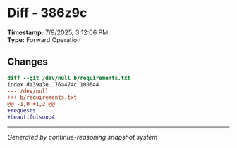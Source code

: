 # Diff - 386z9c

**Timestamp:** 7/9/2025, 3:12:06 PM  
**Type:** Forward Operation

## Changes

```diff
diff --git /dev/null b/requirements.txt
index da39a3e..76a474c 100644
--- /dev/null
+++ b/requirements.txt
@@ -1,0 +1,2 @@
+requests
+beautifulsoup4

```

---
*Generated by continue-reasoning snapshot system*
